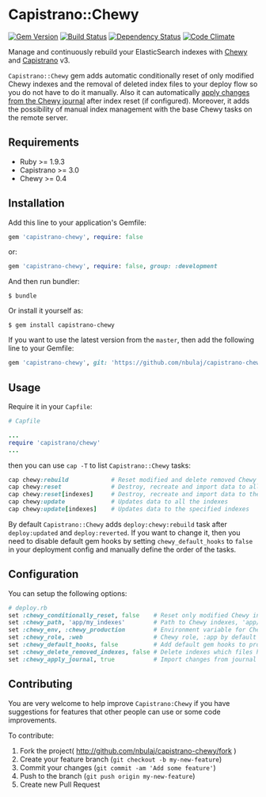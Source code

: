 # Capistrano::Chewy
[![Gem Version](https://badge.fury.io/rb/capistrano-chewy.svg)](http://badge.fury.io/rb/capistrano-chewy)
[![Build Status](https://travis-ci.org/nbulaj/capistrano-chewy.svg?branch=master)](https://travis-ci.org/nbulaj/capistrano-chewy)
[![Dependency Status](https://gemnasium.com/nbulaj/capistrano-chewy.svg)](https://gemnasium.com/nbulaj/capistrano-chewy)
[![Code Climate](https://codeclimate.com/github/nbulaj/capistrano-chewy/badges/gpa.svg)](https://codeclimate.com/github/nbulaj/capistrano-chewy)

Manage and continuously rebuild your ElasticSearch indexes with [Chewy](https://github.com/toptal/chewy/) and [Capistrano](https://github.com/capistrano/capistrano) v3.

`Capistrano::Chewy` gem adds automatic conditionally reset of only modified Chewy indexes and the removal of deleted index files to your deploy flow so you do not have to do it manually.
Also it can automatically [apply changes from the Chewy journal](https://github.com/toptal/chewy#journaling) after index reset (if configured). Moreover, it adds the possibility of manual index management with the base Chewy tasks on the remote server.

## Requirements

* Ruby >= 1.9.3
* Capistrano >= 3.0
* Chewy >= 0.4

## Installation

Add this line to your application's Gemfile:

```ruby
gem 'capistrano-chewy', require: false
```

or:

```ruby
gem 'capistrano-chewy', require: false, group: :development
```

And then run bundler:

```
$ bundle
```

Or install it yourself as:

```
$ gem install capistrano-chewy
```

If you want to use the latest version from the `master`, then add the following line to your Gemfile:

```ruby
gem 'capistrano-chewy', git: 'https://github.com/nbulaj/capistrano-chewy.git'
```

## Usage

Require it in your `Capfile`:

```ruby
# Capfile

...
require 'capistrano/chewy'
...
```

then you can use `cap -T` to list `Capistrano::Chewy` tasks:

```ruby
cap chewy:rebuild            # Reset modified and delete removed Chewy indexes
cap chewy:reset              # Destroy, recreate and import data to all the indexes
cap chewy:reset[indexes]     # Destroy, recreate and import data to the specified indexes
cap chewy:update             # Updates data to all the indexes
cap chewy:update[indexes]    # Updates data to the specified indexes
```

By default `Capistrano::Chewy` adds `deploy:chewy:rebuild` task after `deploy:updated` and `deploy:reverted`.
If you want to change it, then you need to disable default gem hooks by setting `chewy_default_hooks` to `false` in your deployment config and manually define the order of the tasks.

## Configuration

You can setup the following options:

```ruby
# deploy.rb
set :chewy_conditionally_reset, false    # Reset only modified Chewy indexes, true by default
set :chewy_path, 'app/my_indexes'        # Path to Chewy indexes, 'app/chewy' by default
set :chewy_env, :chewy_production        # Environment variable for Chewy, equal to RAILS_ENV by default
set :chewy_role, :web                    # Chewy role, :app by default  
set :chewy_default_hooks, false          # Add default gem hooks to project deploy flow, true by default
set :chewy_delete_removed_indexes, false # Delete indexes which files have been deleted, true by default
set :chewy_apply_journal, true           # Import changes from journal after reset (of any type)
```

## Contributing

You are very welcome to help improve `Capistrano:Chewy` if you have suggestions for features that other people can use or some code improvements.

To contribute:

1. Fork the project( http://github.com/nbulaj/capistrano-chewy/fork )
2. Create your feature branch (`git checkout -b my-new-feature`)
3. Commit your changes (`git commit -am 'Add some feature'`)
4. Push to the branch (`git push origin my-new-feature`)
5. Create new Pull Request
